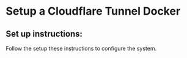 # Setup a Cloudflare Tunnel Docker

## Set up instructions:
Follow the setup these instructions to configure the system.